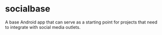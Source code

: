 socialbase
==========

A base Android app that can serve as a starting point for projects that need to integrate with social media outlets.
